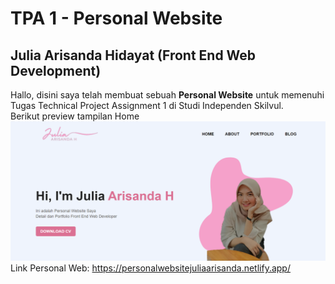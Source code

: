 # TPA 1 - Personal Website

## Julia Arisanda Hidayat (Front End Web Development)

Hallo, disini saya telah membuat sebuah **Personal Website** untuk memenuhi Tugas Technical Project Assignment 1 di Studi Independen Skilvul.<br/>
Berikut preview tampilan Home <br/>
![home](personalWeb.png)<br/>
Link Personal Web: https://personalwebsitejuliaarisanda.netlify.app/